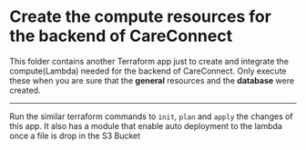 # Create the compute resources for the backend of CareConnect
This folder contains another Terraform app just to create and integrate the compute(Lambda) needed for the backend of CareConnect.
Only execute these when you are sure that the **general** resources and the **database** were created.

---
Run the similar terraform commands to `init`, `plan` and `apply` the changes of this app.
It also has a module that enable auto deployment to the lambda once a file is drop in the S3 Bucket